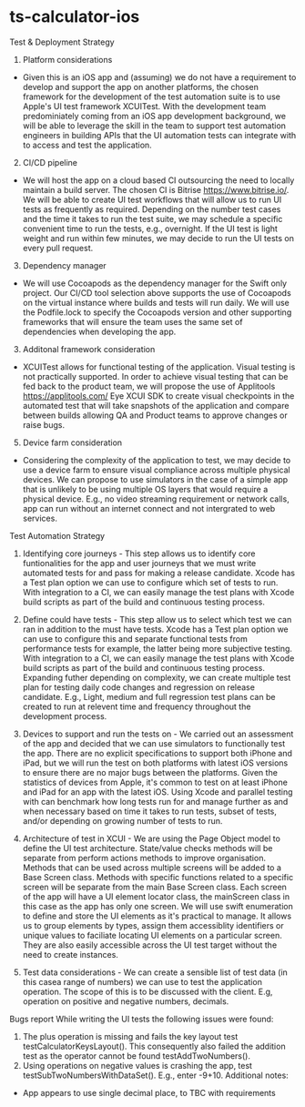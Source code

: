 # ts-calculator-ios

Test & Deployment Strategy

1) Platform considerations
- Given this is an iOS app and (assuming) we do not have a requirement to develop and support the app on another platforms, the chosen framework for the development of the test automation suite is to use Apple's UI test framework XCUITest. With the development team predominiately coming from an iOS app development background, we will be able to leverage the skill in the team to support test automation engineers in building APIs that the UI automation tests can integrate with to access and test the application. 


2) CI/CD pipeline
- We will host the app on a cloud based CI outsourcing the need to locally maintain a build server. The chosen CI is Bitrise https://www.bitrise.io/. We will be able to create UI test workflows that will allow us to run UI tests as frequently as required. Depending on the number test cases and the time it takes to run the test suite, we may schedule a specific convenient time to run the tests, e.g., overnight. If the UI test is light weight and run within few minutes, we may decide to run the UI tests on every pull request.


3) Dependency manager
- We will use Cocoapods as the dependency manager for the Swift only project. Our CI/CD tool selection above supports the use of Cocoapods on the virtual instance where builds and tests will run daily. We will use the Podfile.lock to specify the Cocoapods version and other supporting frameworks that will ensure the team uses the same set of dependencies when developing the app.


3) Additonal framework consideration
- XCUITest allows for functional testing of the application. Visual testing is not practically supported. In order to achieve visual testing that can be fed back to the product team, we will propose the use of Applitools https://applitools.com/ Eye XCUI SDK to create visual checkpoints in the automated test that will take snapshots of the application and compare between builds allowing QA and Product teams to approve changes or raise bugs. 


5) Device farm consideration
- Considering the complexity of the application to test, we may decide to use a device farm to ensure visual compliance across multiple physical devices. We can propose to use simulators in the case of a simple app that is unlikely to be using multiple OS layers that would require a physical device. E.g., no video streaming requirement or network calls, app can run without an internet connect and not intergrated to web services.


Test Automation Strategy

1) Identifying core journeys - This step allows us to identify core funtionalities for the app and user journeys that we must write automated tests for and pass for making a release candidate. Xcode has a Test plan option we can use to configure which set of tests to run. With integration to a CI, we can easily manage the test plans with Xcode build scripts as part of the build and continuous testing process.

2) Define could have tests - This step allow us to select which test we can ran in addition to the must have tests. Xcode has a Test plan option we can use to configure this and separate functional tests from performance tests for example, the latter being more subjective testing. With integration to a CI, we can easily manage the test plans with Xcode build scripts as part of the build and continuous testing process. Expanding futher depending on complexity, we can create multiple test plan for testing daily code changes and regression on release candidate. E.g., Light, medium and full regression test plans can be created to run at relevent time and frequency throughout the development process.

3) Devices to support and run the tests on - We carried out an assessment of the app and decided that we can use simulators to functionally test the app. There are no explicit specifications to support both iPhone and iPad, but we will run the test on both platforms with latest iOS versions to ensure there are no major bugs between the platforms. Given the statistics of devices from Apple, it's common to test on at least iPhone and iPad for an app with the latest iOS. Using Xcode and parallel testing with can benchmark how long tests run for and manage further as and when necessary based on time it takes to run tests, subset of tests, and/or depending on growing number of tests to run.

4) Architecture of test in XCUI - We are using the Page Object model to define the UI test architecture. State/value checks methods will be separate from perform actions methods to improve organisation. Methods that can be used across multiple screens will be added to a Base Screen class. Methods with specific functions related to a specific screen will be separate from the main Base Screen class. Each screen of the app will have a UI element locator class, the mainScreen class in this case as the app has only one screen. We will use swift enumeration to define and store the UI elements as it's practical to manage. It allows us to group elements by types, assign them accessiblity identifiers or unique values to faciliate locating UI elements on a particular screen. They are also easily accessible across the UI test target without the need to create instances.

5) Test data considerations - We can create a sensible list of test data (in this casea range of numbers) we can use to test the application operation. The scope of this is to be discussed with the client. E.g, operation on positive and negative numbers, decimals. 


Bugs report
While writing the UI tests the following issues were found:
1) The plus operation is missing and fails the key layout test testCalculatorKeysLayout(). This consequently also failed the addition test as the operator cannot be found testAddTwoNumbers().
2) Using operations on negative values is crashing the app, test testSubTwoNumbersWithDataSet(). E.g., enter -9+10. 
Additional notes:
- App appears to use single decimal place, to TBC with requirements
